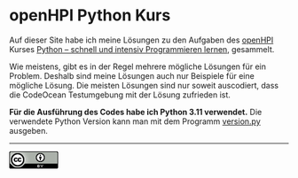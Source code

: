 # openHPI Python Kurs
Auf dieser Site habe ich meine Lösungen zu den Aufgaben
des [openHPI](https://open.hpi.de/) Kurses
[Python – schnell und intensiv Programmieren lernen](https://open.hpi.de/courses/python2024),
gesammelt.

Wie meistens, gibt es in der Regel mehrere mögliche
Lösungen für ein Problem. Deshalb sind meine Lösungen
auch nur Beispiele für eine mögliche Lösung. Die
meisten Lösungen sind nur soweit auscodiert, dass
die CodeOcean Testumgebung mit der Lösung zufrieden ist.

__Für die Ausführung des Codes habe ich Python 3.11
verwendet.__
Die verwendete Python Version kann man mit dem Programm
[version.py](https://raw.githubusercontent.com/maroph/openhpi_python_2024/main/sources/version.py)
ausgeben.

---

[![CC-BY 4.0](./assets/cc-by_88x31.png)](https://creativecommons.org/licenses/by/4.0/)
